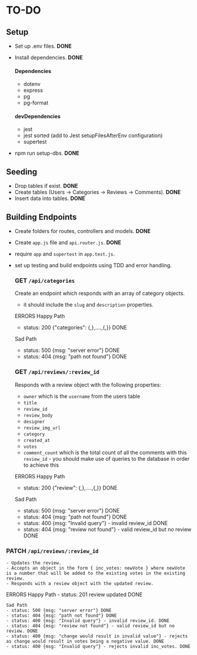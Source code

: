 # TO-DO

## Setup
- Set up .env files. **DONE**
- Install dependencies. **DONE**

    #### Dependencies
    - dotenv
    - express
    - pg
    - pg-format

    #### devDependencies
    - jest
    - jest sorted (add to Jest setupFilesAfterEnv configuration)
    - supertest


- npm run setup-dbs. **DONE**

## Seeding
- Drop tables if exist. **DONE**
- Create tables (Users -> Categories -> Reviews -> Comments). **DONE**
- Insert data into tables. **DONE**

## Building Endpoints
- Create folders for routes, controllers and models. **DONE**
- Create `app.js` file and `api.router.js`. **DONE**
- require `app` and `supertest` in `app.test.js`.
- set up testing and build endpoints using TDD and error handling.


    ### **GET** `/api/categories`
    Create an endpoint which responds with an array of category objects.
    - it should include the `slug` and `description` properties.

    ERRORS
    Happy Path
    - status: 200 {"categories": {,},....,{,}} DONE

    Sad Path
    - status: 500 {msg: "server error"} DONE
    - status: 404 {msg: "path not found"} DONE


    ### **GET** `/api/reviews/:review_id`
    Responds with a review object with the following properties:
    - `owner` which is the `username` from the users table
    - `title`
    - `review_id`
    - `review_body`
    - `designer`
    - `review_img_url`
    - `category`
    - `created_at`
    - `votes`
    - `comment_count` which is the total count of all the comments with this `review_id` - you should make use of queries to the database in order to achieve this


    ERRORS
    Happy Path
    - status: 200 {"review": {,},....,{,}} DONE

    Sad Path
    - status: 500 {msg: "server error"} DONE
    - status: 404 {msg: "path not found"} DONE
    - status: 400 {msg: "Invalid query"} - invalid review_id DONE
    - status: 404 {msg: "review not found"} - valid review_id but no review DONE
    

### **PATCH** `/api/reviews/:review_id`
    - Updates the review.
    - Accepts an object in the form { inc_votes: newVote } where newVote is a number that will be added to the existing votes in the existing review. 
    - Responds with a review object with the updated review.

ERRORS
    Happy Path
    - status: 201 review updated DONE

    Sad Path
    - status: 500 {msg: "server error"} DONE
    - status: 404 {msg: "path not found"} DONE
    - status: 400 {msg: "Invalid query"} - invalid review_id. DONE
    - status: 404 {msg: "review not found"} - valid review_id but no review. DONE
    - status: 400 {msg: "change would result in invalid value"} - rejects as change would result in votes being a negative value. DONE
    - status: 400 {msg: "Invalid query"} - rejects invalid inc_votes. DONE






